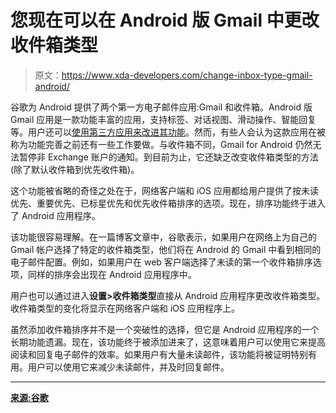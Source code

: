 # 您现在可以在 Android 版 Gmail 中更改收件箱类型

> 原文：<https://www.xda-developers.com/change-inbox-type-gmail-android/>

谷歌为 Android 提供了两个第一方电子邮件应用:Gmail 和收件箱。Android 版 Gmail 应用是一款功能丰富的应用，支持标签、对话视图、滑动操作、智能回复等。用户还可以[使用第三方应用来改进其功能](https://www.xda-developers.com/customize-gmail-notification-buttons-autonotification/)。然而，有些人会认为这款应用在被称为功能完善之前还有一些工作要做。与收件箱不同，Gmail for Android 仍然无法暂停非 Exchange 账户的通知。到目前为止，它还缺乏改变收件箱类型的方法(除了默认收件箱到优先收件箱)。

这个功能被省略的奇怪之处在于，网络客户端和 iOS 应用都给用户提供了按未读优先、重要优先、已标星优先和优先收件箱排序的选项。现在，排序功能终于进入了 Android 应用程序。

该功能很容易理解。在一篇博客文章中，谷歌表示，如果用户在网络上为自己的 Gmail 帐户选择了特定的收件箱类型，他们将在 Android 的 Gmail 中看到相同的电子邮件配置。例如，如果用户在 web 客户端选择了未读的第一个收件箱排序选项，同样的排序会出现在 Android 应用程序中。

用户也可以通过进入**设置>收件箱类型**直接从 Android 应用程序更改收件箱类型。收件箱类型的变化将显示在网络客户端和 iOS 应用程序上。

虽然添加收件箱排序并不是一个突破性的选择，但它是 Android 应用程序的一个长期功能遗漏。现在，该功能终于被添加进来了，这意味着用户可以使用它来提高阅读和回复电子邮件的效率。如果用户有大量未读邮件，该功能将被证明特别有用。用户可以使用它来减少未读邮件，并及时回复邮件。

* * *

[**来源:谷歌**](https://gsuiteupdates.googleblog.com/2018/03/inbox-types-now-supported-in-android-gmail.html)